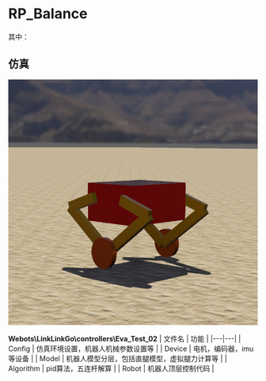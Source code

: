 # RP_Balance

其中：

## 仿真

![image](https://github.com/WilliamGwok/RP_Balance/blob/main/Figures/Webots/PixPin_2024-10-22_23-50-17.png)

**Webots\LinkLinkGo\controllers\Eva_Test_02**
| 文件名 | 功能 |
|---|---|
| Config | 仿真环境设置，机器人机械参数设置等 |
| Device | 电机，编码器，imu等设备 |
| Model | 机器人模型分层，包括直腿模型，虚拟腿力计算等 |
| Algorithm | pid算法，五连杆解算 |
| Robot | 机器人顶层控制代码 |









